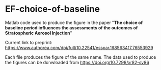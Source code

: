 # EF-choice-of-baseline
Matlab code used to produce the figure in the paper "**The choice of baseline period influences the assessments of the outcomes of Stratospheric Aerosol Injection**" 

Current link to preprint: https://www.authorea.com/doi/full/10.22541/essoar.168563417.76553929

Each file produces the figure of the same name.
The data used to produce the figures can be donwloaded from https://doi.org/10.7298/xr82-sv86 
